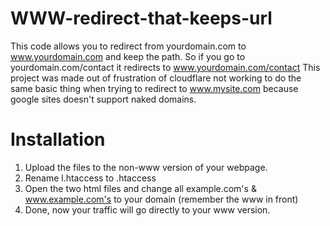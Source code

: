 # WWW-redirect-that-keeps-url
This code allows you to redirect from yourdomain.com to www.yourdomain.com and keep the path. So if you go to yourdomain.com/contact it redirects to www.yourdomain.com/contact
This project was made out of frustration of cloudflare not working to do the same basic thing when trying to redirect to www.mysite.com because google sites doesn't support naked domains.

# Installation
1. Upload the files to the non-www version of your webpage.
2. Rename l.htaccess to .htaccess
3. Open the two html files and change all example.com's & www.example.com's to your domain (remember the www in front)
4. Done, now your traffic will go directly to your www version.
